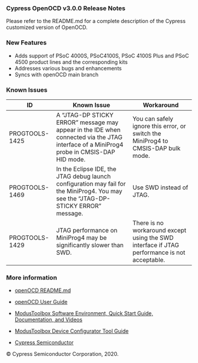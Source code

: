### Cypress OpenOCD v3.0.0 Release Notes

Please refer to the README.md for a complete description of the Cypress customized version of OpenOCD.

### New Features

- Adds support of PSoC 4000S, PSoC4100S, PSoC 4100S Plus and PSoC 4500 product lines  and the corresponding kits
- Addresses various bugs and enhancements
- Syncs with openOCD main branch  

### Known Issues

| ID                                | Known Issue                       | Workaround                          | 
|-----------------------------------|-----------------------------------|-----------------------------------|
|  PROGTOOLS-1425 | A “JTAG-DP STICKY ERROR” message may appear in the IDE when connected via the JTAG interface of a MiniProg4 probe in CMSIS-DAP HID mode.  |  You can safely ignore this error, or switch the MiniProg4 to CMSIS-DAP bulk mode. | 
|  PROGTOOLS-1469 |  In the Eclipse IDE, the JTAG debug launch configuration may fail for the MiniProg4. You may see the “JTAG-DP-STICKY ERROR” message. | Use SWD instead of JTAG.  |
| PROGTOOLS-1429  | JTAG performance on MiniProg4 may be significantly slower than SWD.  |  There is no workaround except using the SWD interface if JTAG performance is not acceptable. |



### More information

-   [openOCD
    README.md](https://github.com/cypresssemiconductorco/openocd/blob/cypress/README.MD)
    
-   [openOCD User Guide](https://www.cypress.com/file/495061/download)

-   [ModusToolbox Software Environment, Quick Start Guide, Documentation, and
    Videos](https://www.cypress.com/products/modustoolbox-software-environment)

-   [ModusToolbox Device Configurator Tool
    Guide](https://www.cypress.com/ModusToolboxDeviceConfig)

-   [Cypress Semiconductor](http://www.cypress.com)

© Cypress Semiconductor Corporation, 2020.
